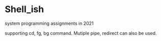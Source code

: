 # Shell_ish
system programming assignments in 2021

supporting cd, fg, bg command.
Mutiple pipe, redirect can also be used.
